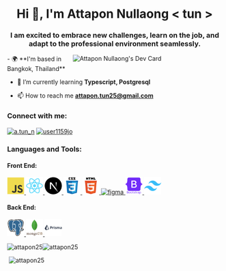 # <h1 align="center">Hi 👋, I'm Attapon Nullaong < tun ></h1>
<h3 align="center">I am excited to embrace new challenges, learn on the job, and adapt to the professional environment seamlessly.</h3>
<p><img align="right" alt="Attapon Nullaong's Dev Card" width ="350" src="https://api.daily.dev/devcards/a021973d97774e70a4475a4369c560aa.png?r=pmy"  /></p>
- 🌍 **I'm based in Bangkok, Thailand**

- 🌱 I’m currently learning **Typescript, Postgresql**

- 📫 How to reach me **attapon.tun25@gmail.com**

<h3 align="left">Connect with me:</h3>
<p align="left">
<a href="https://instagram.com/a.tun_n" target="blank"><img align="center" src="https://raw.githubusercontent.com/rahuldkjain/github-profile-readme-generator/master/src/images/icons/Social/instagram.svg" alt="a.tun_n" height="30" width="40" /></a>
<a href="https://www.leetcode.com/user1159jo" target="blank"><img align="center" src="https://raw.githubusercontent.com/rahuldkjain/github-profile-readme-generator/master/src/images/icons/Social/leet-code.svg" alt="user1159jo" height="30" width="40" /></a>
</p>

<h3 align="left">Languages and Tools:</h3>
<h4 align="left">Front End:</h4>
<p align="left"> 
  <a href="https://developer.mozilla.org/en-US/docs/Web/JavaScript" target="_blank" rel="noreferrer"> <img src="https://raw.githubusercontent.com/devicons/devicon/master/icons/javascript/javascript-original.svg" alt="javascript" width="40" height="40"/> </a>
   <a href="https://react.dev/" target="_blank" rel="noreferrer"> <img src="https://raw.githubusercontent.com/devicons/devicon/master/icons/react/react-original.svg" alt="reactjs" width="40" height="40"/> </a>
  <a href="https://nextjs.org/" target="_blank" rel="noreferrer"> <img src="https://raw.githubusercontent.com/devicons/devicon/master/icons/nextjs/nextjs-original.svg" alt="nextjs" width="40" height="40"/> </a>
  <a href="https://www.w3schools.com/css/" target="_blank" rel="noreferrer"> <img src="https://raw.githubusercontent.com/devicons/devicon/master/icons/css3/css3-original-wordmark.svg" alt="css3" width="40" height="40"/> </a> 
  <a href="https://www.w3.org/html/" target="_blank" rel="noreferrer"> <img src="https://raw.githubusercontent.com/devicons/devicon/master/icons/html5/html5-original-wordmark.svg" alt="html5" width="40" height="40"/> </a>
  <a href="https://www.figma.com/" target="_blank" rel="noreferrer"> <img src="https://www.vectorlogo.zone/logos/figma/figma-icon.svg" alt="figma" width="40" height="40"/> </a>
  <a href="https://getbootstrap.com" target="_blank" rel="noreferrer"> <img src="https://raw.githubusercontent.com/devicons/devicon/master/icons/bootstrap/bootstrap-plain-wordmark.svg" alt="bootstrap" width="40" height="40"/> </a> 
  <a href="https://tailwindcss.com/" target="_blank" rel="noreferrer"> <img src="https://raw.githubusercontent.com/devicons/devicon/master/icons/tailwindcss/tailwindcss-original.svg" alt="tailwindcss" width="40" height="40"/> </a> </p>

<h4 align="left">Back End:</h4>
<p>
  <a href="https://www.postgresql.org/" target="_blank" rel="noreferrer"> <img src="https://raw.githubusercontent.com/devicons/devicon/master/icons/postgresql/postgresql-original.svg" alt="postgresql" width="40" height="40"/> </a>
  <a href="https://www.mongodb.com/" target="_blank" rel="noreferrer"> <img src="https://raw.githubusercontent.com/devicons/devicon/master/icons/mongodb/mongodb-original-wordmark.svg" alt="mongodb" width="40" height="40"/> </a> 
  <a href="https://www.prisma.io/" target="_blank" rel="noreferrer"> <img src="https://raw.githubusercontent.com/devicons/devicon/master/icons/prisma/prisma-original-wordmark.svg" alt="prisma" width="40" height="40"/> </a>

  
</p>
<p><img  align="left"  src="https://github-readme-stats.vercel.app/api/top-langs?username=attapon25&show_icons=true&locale=en&layout=compact" alt="attapon25" /></p>
<p><img  src="https://github-readme-streak-stats.herokuapp.com/?user=attapon25&" alt="attapon25" /></p>
<p>&nbsp;<img margin-bottom ="0"  src="https://github-readme-stats.vercel.app/api?username=attapon25&show_icons=true&locale=en" alt="attapon25" /></p>


